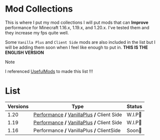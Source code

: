 # Mod Collections
This is where I put my mod collections
I will put mods that can **Improve** performance for Minecraft 1.16.x, 1.19.x, and 1.20.x.
I've tested them and they increase my fps quite well.

Some `Vanilla Plus` and `Client Side` mods are also included in the list but I will be adding them soon when I feel like enough to put in.
**THIS IS THE ENGLISH VERSION**

> [!NOTE]
> I referenced [UsefulMods](https://github.com/TheUsefulLists/UsefulMods/tree/main) to made this list !!!

# List
| Versions | Type | Status |
| --- | --- | --- |
| 1.20 | [Performance](Mods/PERFORMANCE) **/** [VanillaPlus](Mods/VanillaPlus) **/** Client Side| W.I.P🚧 |
| 1.19 | [Performance](Mods/PERFORMANCE) **/** [VanillaPlus](Mods/VanillaPlus) **/** Client Side | W.I.P🚧 |
| 1.16 | Performance **/** VanillaPlus **/** ClientSide | Soon🛑 |
